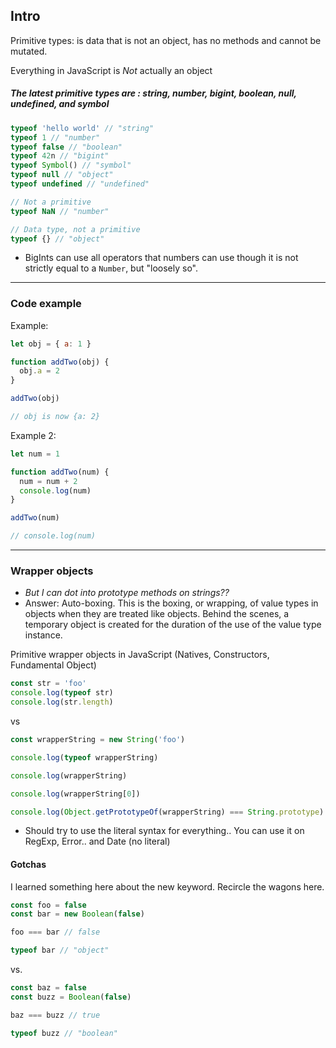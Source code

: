 ## Intro

Primitive types: is data that is not an object, has no methods and cannot be mutated.

Everything in JavaScript is _Not_ actually an object

##### The latest primitive types are : string, number, bigint, boolean, null, undefined, and symbol

```js
typeof 'hello world' // "string"
typeof 1 // "number"
typeof false // "boolean"
typeof 42n // "bigint"
typeof Symbol() // "symbol"
typeof null // "object"
typeof undefined // "undefined"

// Not a primitive
typeof NaN // "number"

// Data type, not a primitive
typeof {} // "object"
```

- BigInts can use all operators that numbers can use though it is not strictly equal to a `Number`, but "loosely so".

---

### Code example

Example:

```js
let obj = { a: 1 }

function addTwo(obj) {
  obj.a = 2
}

addTwo(obj)

// obj is now {a: 2}
```

Example 2:

```js
let num = 1

function addTwo(num) {
  num = num + 2
  console.log(num)
}

addTwo(num)

// console.log(num)
```

---

### Wrapper objects

- _But I can dot into prototype methods on strings??_
- Answer: Auto-boxing. This is the boxing, or wrapping, of value types in objects when they are treated like objects. Behind the scenes, a temporary object is created for the duration of the use of the value type instance.

Primitive wrapper objects in JavaScript (Natives, Constructors, Fundamental Object)

```js
const str = 'foo'
console.log(typeof str)
console.log(str.length)
```

vs

```js
const wrapperString = new String('foo')

console.log(typeof wrapperString)

console.log(wrapperString)

console.log(wrapperString[0])

console.log(Object.getPrototypeOf(wrapperString) === String.prototype)
```

- Should try to use the literal syntax for everything.. You can use it on RegExp, Error.. and Date (no literal)

#### Gotchas
I learned something here about the new keyword. Recircle the wagons here.

```js
const foo = false
const bar = new Boolean(false)

foo === bar // false

typeof bar // "object"
```

vs.

```js
const baz = false
const buzz = Boolean(false)

baz === buzz // true

typeof buzz // "boolean"
```
